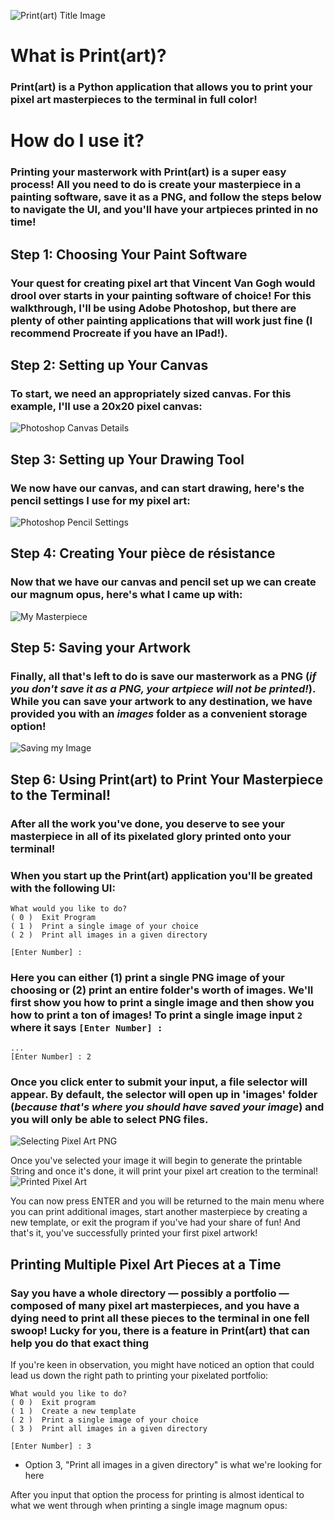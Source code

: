 ![Print(art) Title Image](readme_imgs/print-art.png)

# What is Print(art)?
### Print(art) is a Python application that allows you to print your pixel art masterpieces to the terminal in full color! 

# How do I use it?
### Printing your masterwork with Print(art) is a super easy process! All you need to do is create your masterpiece in a painting software, save it as a PNG, and follow the steps below to navigate the UI, and you'll have your artpieces printed in no time!

## Step 1: Choosing Your Paint Software
### Your quest for creating pixel art that Vincent Van Gogh would drool over starts in your painting software of choice! For this walkthrough, I'll be using Adobe Photoshop, but there are plenty of other painting applications that will work just fine (I recommend Procreate if you have an IPad!).

## Step 2: Setting up Your Canvas
### To start, we need an appropriately sized canvas. For this example, I'll use a 20x20 pixel canvas:
![Photoshop Canvas Details](readme_imgs/canvas-details.png)

## Step 3: Setting up Your Drawing Tool
### We now have our canvas, and can start drawing, here's the pencil settings I use for my pixel art:
![Photoshop Pencil Settings](readme_imgs/pencil-details.png)

## Step 4: Creating Your pièce de résistance
### Now that we have our canvas and pencil set up we can create our magnum opus, here's what I came up with:
![My Masterpiece](readme_imgs/masterpiece.png)

## Step 5: Saving your Artwork
### Finally, all that's left to do is save our masterwork as a PNG (*if you don't save it as a PNG, your artpiece will not be printed!*). While you can save your artwork to any destination, we have provided you with an *images* folder as a convenient storage option!
![Saving my Image](readme_imgs/save-image.png)

## Step 6: Using Print(art) to Print Your Masterpiece to the Terminal!
### After all the work you've done, you deserve to see your masterpiece in all of its pixelated glory printed onto your terminal!
### When you start up the Print(art) application you'll be greated with the following UI:
```
What would you like to do?
( 0 )  Exit Program
( 1 )  Print a single image of your choice
( 2 )  Print all images in a given directory

[Enter Number] : 
```
### Here you can either (1) print a single PNG image of your choosing or (2) print an entire folder's worth of images. We'll first show you how to print a single image and then show you how to print a ton of images! To print a single image input `2` where it says `[Enter Number] : `
```
...
[Enter Number] : 2
```
### Once you click enter to submit your input, a file selector will appear. By default, the selector will open up in 'images' folder (*because that's where you should have saved your image*) and you will only be able to select PNG files.
![Selecting Pixel Art PNG](readme_graphics/select_art.png)
  
Once you've selected your image it will begin to generate the printable String and once it's done, it will print your pixel art creation to the terminal!
![Printed Pixel Art](readme_graphics/printed_art.png)  

You can now press ENTER and you will be returned to the main menu where you can print additional images, start another masterpiece by creating a new template, or exit the program if you've had your share of fun! And that's it, you've successfully printed your first pixel artwork!  
  
## Printing Multiple Pixel Art Pieces at a Time
### Say you have a whole directory — possibly a portfolio — composed of many pixel art masterpieces, and you have a dying need to print all these pieces to the terminal in one fell swoop! Lucky for you, there is a feature in Print(art) that can help you do that exact thing  

If you're keen in observation, you might have noticed an option that could lead us down the right path to printing your pixelated portfolio:
```
What would you like to do?
( 0 )  Exit program
( 1 )  Create a new template
( 2 )  Print a single image of your choice
( 3 )  Print all images in a given directory

[Enter Number] : 3
```
* Option 3, "Print all images in a given directory" is what we're looking for here

After you input that option the process for printing is almost identical to what we went through when printing a single image magnum opus:  

